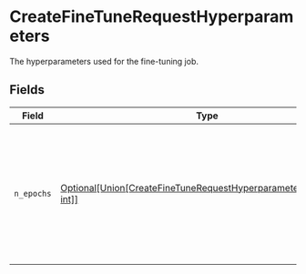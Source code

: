 # CreateFineTuneRequestHyperparameters

The hyperparameters used for the fine-tuning job.


## Fields

| Field                                                                                                                                    | Type                                                                                                                                     | Required                                                                                                                                 | Description                                                                                                                              |
| ---------------------------------------------------------------------------------------------------------------------------------------- | ---------------------------------------------------------------------------------------------------------------------------------------- | ---------------------------------------------------------------------------------------------------------------------------------------- | ---------------------------------------------------------------------------------------------------------------------------------------- |
| `n_epochs`                                                                                                                               | [Optional[Union[CreateFineTuneRequestHyperparametersNEpochs1, int]]](../../models/shared/createfinetunerequesthyperparametersnepochs.md) | :heavy_minus_sign:                                                                                                                       | The number of epochs to train the model for. An epoch refers to one<br/>full cycle through the training dataset.<br/>                    |